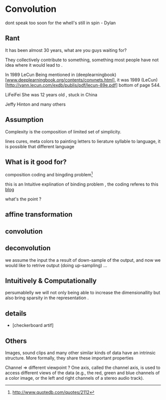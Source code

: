 # Convolution
dont speak too soon  for the whell's still in spin - Dylan
## Rant
It has been almost 30 years, what are you guys waiting for?

They collectively contribute to something, something most people have not idea where it would lead to .

In 1989
LeCun
Being mentioned in (deeplearningbook)[www.deeplearningbook.org/contents/convnets.html], it was 1989 (LeCun)[http://yann.lecun.com/exdb/publis/pdf/lecun-89e.pdf] bottom of page 544.

LiFeiFei
She was 12 years old , stuck in China

Jeffy Hinton
and many others
## Assumption
Complexity is the composition of limited set of simplicity.

lines cures, meta colors to painting
letters  to lierature
syllable to language, it is possible that different language
## What is it good for?

composition coding and bingding problem[^fn1]

this is an Intuitive explination of binding problem ,
the coding referes to this [blog](../Intelligence/ingelligence.md)

what's the point ?

## affine transformation

## convolution

## deconvolution
we assume the input the a result of down-sample of the output, and now we would like to retrive output (doing up-sampling) ...

## Intuitively & Computationally

persumablelly we will not only being able to increase the dimensionallity but also bring sparsity in the representation .
## details

- [checkerboard artif]





## **Others**

Images, sound clips and many other similar kinds of data have an intrinsic structure. More formally, they share these important properties

Channel ⇒ different viewpoint ?
One axis, called the channel axis, is used to access different views of the data (e.g., the red, green and blue channels of a color image, or the left and right channels of a stereo audio track).

[^fn1]:http://www.quotedb.com/quotes/2112

